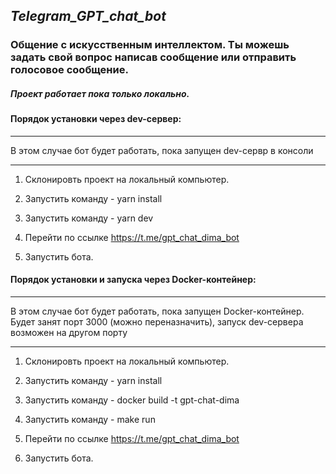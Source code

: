 ## _Telegram_GPT_chat_bot_

### Общение с искусственным интеллектом. Ты можешь задать свой вопрос написав сообщение или отправить голосовое сообщение.

##### Проект работает пока только локально. 


#### Порядок установки через dev-сервер:

***
В этом случае бот будет работать, пока запущен dev-сервр в консоли
***

1. Склонировть проект на локальный компьютер.

2. Запустить команду - yarn install

3. Запустить команду - yarn dev

4. Перейти по ссылке https://t.me/gpt_chat_dima_bot

5. Запустить бота. 


#### Порядок установки и запуска через Docker-контейнер: 

***
В этом случае бот будет работать, пока запущен Docker-контейнер. Будет занят порт 3000 (можно переназначить), запуск dev-сервера возможен на другом порту
***

1. Склонировть проект на локальный компьютер.

2. Запустить команду - yarn install

3. Запустить команду - docker build -t gpt-chat-dima

4. Запустить команду - make run

5. Перейти по ссылке https://t.me/gpt_chat_dima_bot

6. Запустить бота. 
